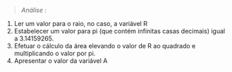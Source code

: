 >  *Análise :*
1. Ler um  valor para o raio, no caso, a variável R
2. Estabelecer um valor para pi (que contém infinitas casas decimais) igual a 3.14159265.
3. Efetuar o cálculo da área elevando o valor de R ao quadrado e multiplicando o valor por pi.
4. Apresentar o valor da variável A